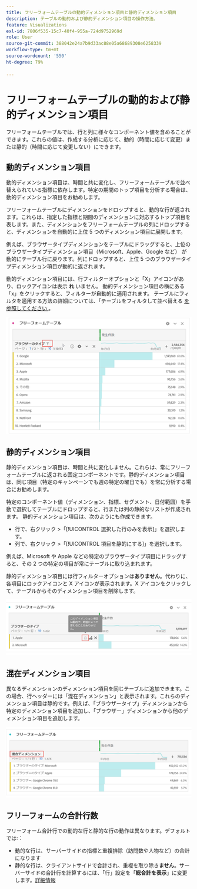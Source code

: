 ```yaml
---
title: フリーフォームテーブルの動的ディメンション項目と静的ディメンション項目
description: テーブルの動的および静的ディメンション項目の操作方法。
feature: Visualizations
exl-id: 7806f535-15c7-40f4-955a-724d9752969d
role: User
source-git-commit: 388042e24a7b9d33ac88e05a68689308e6258339
workflow-type: tm+mt
source-wordcount: '550'
ht-degree: 79%

---
```


# フリーフォームテーブルの動的および静的ディメンション項目

フリーフォームテーブルでは、行と列に様々なコンポーネント値を含めることができます。これらの値は、作成する分析に応じて、動的（時間に応じて変更）または静的（時間に応じて変更しない）にできます。

## 動的ディメンション項目

動的ディメンション項目は、時間と共に変化し、フリーフォームテーブルで並べ替えられている指標に依存します。特定の期間のトップ項目を分析する場合は、動的ディメンション項目をお勧めします。

フリーフォームテーブルにディメンションをドロップすると、動的な行が返されます。これらは、指定した指標と期間のディメンションに対応するトップ項目を表します。また、ディメンションをフリーフォームテーブルの列にドロップすると、ディメンションを自動的に上位 5 つのディメンション項目に展開します。

例えば、ブラウザータイプディメンションをテーブルにドラッグすると、上位のブラウザータイプディメンション項目（Microsoft、Apple、Google など） が動的にテーブル行に戻ります。列にドロップすると、上位 5 つのブラウザータイプディメンション項目が動的に返されます。

動的ディメンション項目には、行フィルターオプションと「X」アイコンがあり、ロックアイコンは表示 **れ** いません。 <!--do they have the lock icon? --> 動的ディメンション項目の横にある「x」をクリックすると、フィルターが自動的に適用されます。 テーブルにフィルタを適用する方法の詳細については、「テーブルをフィルタして並べ替える [ を参照してください ](/help/analysis-workspace/visualizations/freeform-table/filter-and-sort.md)。


![ フィルターアイコンをハイライト表示したフリーフォームテーブル。](assets/dynamic-items.png)

## 静的ディメンション項目

静的ディメンション項目は、時間と共に変化しません。これらは、常にフリーフォームテーブルに返される固定コンポーネントです。静的ディメンション項目は、同じ項目（特定のキャンペーンでも週の特定の曜日でも）を常に分析する場合にお勧めします。

特定のコンポーネント値（ディメンション、指標、セグメント、日付範囲）を手動で選択してテーブルにドロップすると、行または列の静的なリストが作成されます。 静的ディメンション項目は、次のようにも作成できます。

* 行で、右クリック >「[!UICONTROL 選択した行のみを表示]」を選択します。
* 列で、右クリック >「[!UICONTROL 項目を静的にする]」を選択します。

例えば、Microsoft や Apple などの特定のブラウザータイプ項目にドラッグすると、その 2 つの特定の項目が常にテーブルに取り込まれます。

静的ディメンション項目には行フィルターオプションは&#x200B;**ありません**。代わりに、各項目にロックアイコンと X アイコンが表示されます。X アイコンをクリックして、テーブルからそのディメンション項目を削除します。

![ ブラウザータイプとMicrosoft行（ロックアイコン付き）を示すフリーフォームテーブル メモ：このディメンション項目は静的で、時間が経過しても変化しません。](assets/static-items.png)

## 混在ディメンション項目

異なるディメンションのディメンション項目を同じテーブルに追加できます。この場合、行ヘッダーには「混在ディメンション」と表示されます。これらのディメンション項目は静的です。例えば、「ブラウザータイプ」ディメンションから特定のディメンション項目を追加し、「ブラウザー」ディメンションから他のディメンション項目を追加します。

![ 混在Dimension列をハイライト表示したフリーフォームテーブル。](assets/mixed-dimensions.png)

## フリーフォームの合計行数

フリーフォーム合計行での動的な行と静的な行の動作は異なります。デフォルトでは:：

* 動的な行は、サーバーサイドの指標と重複排除（訪問数や人物など）の合計になります
* 静的な行は、クライアントサイドで合計され、重複を取り除き&#x200B;**ません**。サーバーサイドの合計行を計算するには、「行」設定を「**総合計を表示**」に変更します。[詳細情報](https://experienceleague.adobe.com/docs/analytics/analyze/analysis-workspace/visualizations/freeform-table/workspace-totals.html?lang=ja)
